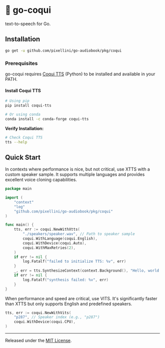 # 🐸 go-coqui

text-to-speech for Go.

<!-- [![GoDoc](https://pkg.go.dev/badge/github.com/pixellini/go-audiobook/pkg/coqui)](https://pkg.go.dev/github.com/pixellini/go-audiobook/pkg/coqui) -->

## Installation

```bash
go get -u github.com/pixellini/go-audiobook/pkg/coqui
```

### Prerequisites

go-coqui requires [Coqui TTS](https://github.com/coqui-ai/TTS) (Python) to be installed and available in your PATH.

#### Install Coqui TTS

```bash
# Using pip
pip install coqui-tts

# Or using conda
conda install -c conda-forge coqui-tts
```

**Verify Installation:**
```bash
# Check Coqui TTS
tts --help
```

## Quick Start

In contexts where performance is nice, but not critical, use XTTS with a custom speaker sample. It supports multiple languages and provides excellent voice cloning capabilities.

```go
package main

import (
    "context"
    "log"
    "github.com/pixellini/go-audiobook/pkg/coqui"
)

func main() {
    tts, err := coqui.NewWithXtts(
        "./speakers/speaker.wav", // Path to speaker sample
        coqui.WithLanguage(coqui.English),
        coqui.WithDevice(coqui.Auto),
        coqui.WithMaxRetries(2),
    )
    if err != nil {
        log.Fatalf("failed to initialize TTS: %v", err)
    }
    _, err = tts.SynthesizeContext(context.Background(), "Hello, world!", "output.wav")
    if err != nil {
        log.Fatalf("synthesis failed: %v", err)
    }
}
```

When performance and speed are critical, use VITS. It's significantly faster than XTTS but only supports English and predefined speakers.

```go
tts, err := coqui.NewWithVits(
    "p287", // Speaker index (e.g., "p287")
    coqui.WithDevice(coqui.CPU),
)
```

---

Released under the [MIT License](./LICENSE).